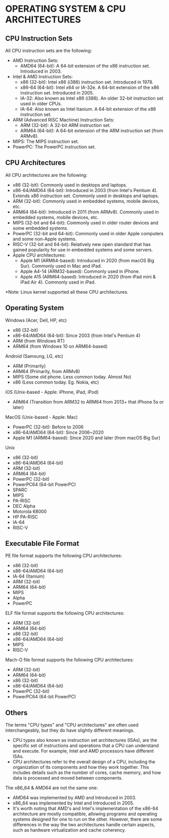 # OPERATING SYSTEM & CPU ARCHITECTURES



## CPU Instruction Sets

All CPU instruction sets are the following:
  - AMD Instruction Sets:
    - AMD64 (64-bit): A 64-bit extension of the x86 instruction set. Introduced in 2003.
  - Intel & AMD Instruction Sets:
    - x86 (32-bit): Intel x86 (i386) instruction set. Introduced in 1978.
    - x86-64 (64-bit): Intel x64 or IA-32e. A 64-bit extension of the x86 instruction set. Introduced in 2005.
    - IA-32: Also known as Intel x86 (i386). An older 32-bit instruction set used in older CPUs.
    - IA-64: Also known as Intel Itanium. A 64-bit extension of the x86 instruction set.
  - ARM (Advanced RISC Machine) Instruction Sets:
    - ARM (32-bit): A 32-bit ARM instruction set.
    - ARM64 (64-bit): A 64-bit extension of the ARM instruction set (from ARMv8).
  - MIPS: The MIPS instruction set.
  - PowerPC: The PowerPC instruction set.



## CPU Architectures

All CPU architectures are the following:
  - x86 (32-bit): Commonly used in desktops and laptops.
  - x86-64/AMD64 (64-bit): Introduced in 2003 (from Intel's Pentium 4). Extends x86 instruction set. Commonly used in desktops and laptops.
  - ARM   (32-bit): Commonly used in embedded systems, mobile devices, etc.
  - ARM64 (64-bit): Introduced in 2011 (from ARMv8). Commonly used in embedded systems, mobile devices, etc.
  - MIPS  (32-bit and 64-bit): Commonly used in older router devices and some embedded systems.
  - PowerPC (32-bit and 64-bit): Commonly used in older Apple computers and some non-Apple systems.
  - RISC-V  (32-bit and 64-bit): Relatively new open standard that has gained popularity for use in embedded systems and some servers.
  - Apple CPU architectures:
    - Apple M1    (ARM64-based): Introduced in 2020 (from macOS Big Sur). Commonly used in Mac and iPad.
    - Apple A4-14 (ARM32-based): Commonly used in iPhone.
    - Apple A15   (ARM64-based): Introduced in 2020 (from iPad mini & iPad Air 4). Commonly used in iPad.

*Note: Linux kernel supported all these CPU architectures.



## Operating System

Windows (Acer, Dell, HP, etc)
  - x86   (32-bit)
  - x86-64/AMD64 (64-bit): Since 2003 (from Intel's Pentium 4)
  - ARM   (from Windows RT)
  - ARM64 (from Windows 10 on ARM64-based)

Android (Samsung, LG, etc)
  - ARM   (Primarily)
  - ARM64 (Primarily, from ARMv8)
  - MIPS  (Some old phone. Less common today. Almost No)
  - x86   (Less common today. Eg. Nokia, etc)

iOS (Unix-based - Apple: iPhone, iPad, iPod)
  - ARM64 (Transition from ARM32 to ARM64 from 2013+ that iPhone 5s or later)

MacOS (Unix-based - Apple: Mac)
  - PowerPC       (32-bit): Before to 2006
  - x86-64/AMD64  (64-bit): Since 2006~2020
  - Apple M1      (ARM64-based): Since 2020 and later (from macOS Big Sur)

Unix
  - x86 (32-bit)
  - x86-64/AMD64 (64-bit)
  - ARM   (32-bit)
  - ARM64 (64-bit)
  - PowerPC   (32-bit)
  - PowerPC64 (64-bit PowerPC)
  - SPARC
  - MIPS
  - PA-RISC
  - DEC Alpha
  - Motorola 68000
  - HP PA-RISC
  - IA-64
  - RISC-V



## Executable File Format

PE file format supports the following CPU architectures:
  - x86 (32-bit)
  - x86-64/AMD64 (64-bit)
  - IA-64 (Itanium)
  - ARM   (32-bit)
  - ARM64 (64-bit)
  - MIPS
  - Alpha
  - PowerPC

ELF file format supports the following CPU architectures:
  - ARM   (32-bit)
  - ARM64 (64-bit)
  - x86   (32-bit)
  - x86-64/AMD64 (64-bit)
  - MIPS
  - RISC-V

Mach-O file format supports the following CPU architectures:
  - ARM   (32-bit)
  - ARM64 (64-bit)
  - x86   (32-bit)
  - x86-64/AMD64 (64-bit)
  - PowerPC   (32-bit)
  - PowerPC64 (64-bit PowerPC)



## Others

The terms "CPU types" and "CPU architectures" are often used interchangeably, but they do have slightly different meanings.
  - CPU types also known as instruction set architectures (ISAs), are the specific set of instructions and operations that a CPU can understand and execute. For example, Intel and AMD processors have different ISAs.
  - CPU architectures refer to the overall design of a CPU, including the organization of its components and how they work together. This includes details such as the number of cores, cache memory, and how data is processed and moved between components.

The x86_64 & AMD64 are not the same one:
  - AMD64 was implemented by AMD and Introduced in 2003.
  - x86_64 was implemented by Intel and Introduced in 2005.
  - It's worth noting that AMD's and Intel's implementation of the x86-64 architecture are mostly compatible, allowing programs and operating systems designed for one to run on the other. However, there are some differences in the way the two architectures handle certain aspects, such as hardware virtualization and cache coherency.
